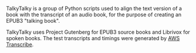 TalkyTalky is a group of Python scripts used to align the text version of a book with the transcript of an audio book, for the purpose of creating an EPUB3 "talking book".

TalkyTalky uses Project Gutenberg for EPUB3 source books and Librivox for spoken books.  The test transcripts and timings were generated by [AWS Transcribe](https://aws.amazon.com/transcribe/).